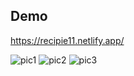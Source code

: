 ## Demo
https://recipie11.netlify.app/

![pic1](https://user-images.githubusercontent.com/89120135/204588886-4b0a6ad3-01fa-40e3-8685-e61b86148a3c.png)
![pic2](https://user-images.githubusercontent.com/89120135/204588951-192597fa-335e-4f75-bc1e-18da1dd9b7b8.png)
![pic3](https://user-images.githubusercontent.com/89120135/204589018-88361845-5b85-4536-af0c-8ce1ba2ce3fb.png)
